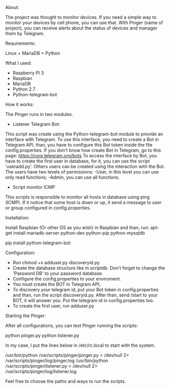 About:

The project was thought to monitor devices. If you need a simple way to monitor your devices by cell phone, you can use that.
With Pinger (name of project), you can receive alerts about the status of devices and manager them by Telegram.

Requirements:

Linux + MariaDB + Python

What I used:

- Raspberry PI 3
- Raspbian
- MariaDB
- Python 2.7
- Python-telegram-bot

How it works:

The Pinger runs in two modules.

- Listener Telegram Bot:

This script was create using the Python-telegram-bot module to provide an interface with Telegram. 
To use this interface, you need to create a Bot in Telegram API, than, you have to configure this Bot token inside the file config.properties. If you don't know how create Bot in Telegram, go to this page: https://core.telegram.org/bots
To access the interface by Bot, you have to create the first user in database, for it, you can use the script 'useradd.py'. Others users can be created using the interaction with the Bot.
The users have two levels of permissions:
	-User, in this level you can use only read functions;
	-Admin, you can use all functions.

- Script monitor ICMP

This scripts is responsible to monitor all hosts in database using ping (ICMP). If it notice that some host is down or up, it send a message to user or group configured in config.properties.

Installation:

Install Raspbian (Or other OS as you wish) in Raspbian and than, run: 
apt-get install mariadb-server python-dev python-pip python-mysqldb

pip install python-telegram-bot

Configuration:

- Run chmod +x adduser.py discoveryid.py
- Create the database structure like in scriptdb. Don't forget to change the 'Password DB' to your password database.
- Configure the config.properties to your enviroment.
- You must create the BOT in Telegram API;
- To discovery your telegram id, put your Bot token in config.properties and than, run the script discoveryid.py. After than, send /start to your BOT, it will answer you. Put the telegram id in config.properties too.
- To create the first user, run adduser.py

Starting the Pinger:

After all configurations, you can test Pinger running the scripts:

python pinger.py
python listener.py

In my case, I put the lines below in /etc/rc.local to start with the system.

/usr/bin/python /var/scripts/pinger/pinger.py > /dev/null 2> /var/scripts/pinger/log/pinger.log
/usr/bin/python /var/scripts/pinger/listener.py > /dev/null 2> /var/scripts/pinger/log/listener.log

Feel free to choose the paths and ways to run the scripts.
